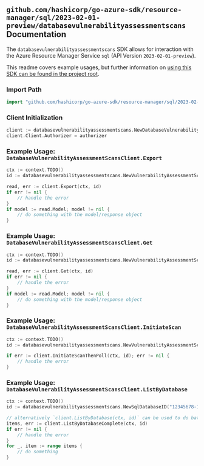 
## `github.com/hashicorp/go-azure-sdk/resource-manager/sql/2023-02-01-preview/databasevulnerabilityassessmentscans` Documentation

The `databasevulnerabilityassessmentscans` SDK allows for interaction with the Azure Resource Manager Service `sql` (API Version `2023-02-01-preview`).

This readme covers example usages, but further information on [using this SDK can be found in the project root](https://github.com/hashicorp/go-azure-sdk/tree/main/docs).

### Import Path

```go
import "github.com/hashicorp/go-azure-sdk/resource-manager/sql/2023-02-01-preview/databasevulnerabilityassessmentscans"
```


### Client Initialization

```go
client := databasevulnerabilityassessmentscans.NewDatabaseVulnerabilityAssessmentScansClientWithBaseURI("https://management.azure.com")
client.Client.Authorizer = authorizer
```


### Example Usage: `DatabaseVulnerabilityAssessmentScansClient.Export`

```go
ctx := context.TODO()
id := databasevulnerabilityassessmentscans.NewVulnerabilityAssessmentScanID("12345678-1234-9876-4563-123456789012", "example-resource-group", "serverValue", "databaseValue", "scanIdValue")

read, err := client.Export(ctx, id)
if err != nil {
	// handle the error
}
if model := read.Model; model != nil {
	// do something with the model/response object
}
```


### Example Usage: `DatabaseVulnerabilityAssessmentScansClient.Get`

```go
ctx := context.TODO()
id := databasevulnerabilityassessmentscans.NewVulnerabilityAssessmentScanID("12345678-1234-9876-4563-123456789012", "example-resource-group", "serverValue", "databaseValue", "scanIdValue")

read, err := client.Get(ctx, id)
if err != nil {
	// handle the error
}
if model := read.Model; model != nil {
	// do something with the model/response object
}
```


### Example Usage: `DatabaseVulnerabilityAssessmentScansClient.InitiateScan`

```go
ctx := context.TODO()
id := databasevulnerabilityassessmentscans.NewVulnerabilityAssessmentScanID("12345678-1234-9876-4563-123456789012", "example-resource-group", "serverValue", "databaseValue", "scanIdValue")

if err := client.InitiateScanThenPoll(ctx, id); err != nil {
	// handle the error
}
```


### Example Usage: `DatabaseVulnerabilityAssessmentScansClient.ListByDatabase`

```go
ctx := context.TODO()
id := databasevulnerabilityassessmentscans.NewSqlDatabaseID("12345678-1234-9876-4563-123456789012", "example-resource-group", "serverValue", "databaseValue")

// alternatively `client.ListByDatabase(ctx, id)` can be used to do batched pagination
items, err := client.ListByDatabaseComplete(ctx, id)
if err != nil {
	// handle the error
}
for _, item := range items {
	// do something
}
```

